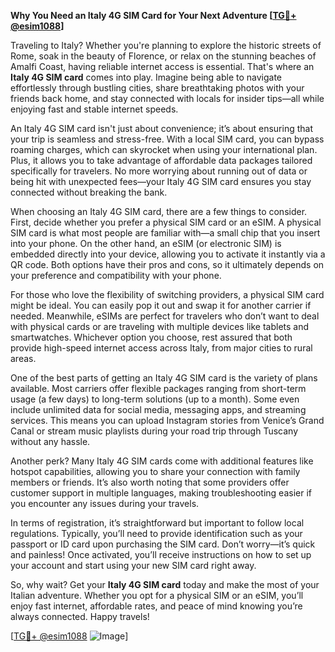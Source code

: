 **Why You Need an Italy 4G SIM Card for Your Next Adventure [[TG💪+ @esim1088](https://t.me/s/esim1088)]**

Traveling to Italy? Whether you're planning to explore the historic streets of Rome, soak in the beauty of Florence, or relax on the stunning beaches of Amalfi Coast, having reliable internet access is essential. That's where an **Italy 4G SIM card** comes into play. Imagine being able to navigate effortlessly through bustling cities, share breathtaking photos with your friends back home, and stay connected with locals for insider tips—all while enjoying fast and stable internet speeds.

An Italy 4G SIM card isn't just about convenience; it’s about ensuring that your trip is seamless and stress-free. With a local SIM card, you can bypass roaming charges, which can skyrocket when using your international plan. Plus, it allows you to take advantage of affordable data packages tailored specifically for travelers. No more worrying about running out of data or being hit with unexpected fees—your Italy 4G SIM card ensures you stay connected without breaking the bank.

When choosing an Italy 4G SIM card, there are a few things to consider. First, decide whether you prefer a physical SIM card or an eSIM. A physical SIM card is what most people are familiar with—a small chip that you insert into your phone. On the other hand, an eSIM (or electronic SIM) is embedded directly into your device, allowing you to activate it instantly via a QR code. Both options have their pros and cons, so it ultimately depends on your preference and compatibility with your phone.

For those who love the flexibility of switching providers, a physical SIM card might be ideal. You can easily pop it out and swap it for another carrier if needed. Meanwhile, eSIMs are perfect for travelers who don’t want to deal with physical cards or are traveling with multiple devices like tablets and smartwatches. Whichever option you choose, rest assured that both provide high-speed internet access across Italy, from major cities to rural areas.

One of the best parts of getting an Italy 4G SIM card is the variety of plans available. Most carriers offer flexible packages ranging from short-term usage (a few days) to long-term solutions (up to a month). Some even include unlimited data for social media, messaging apps, and streaming services. This means you can upload Instagram stories from Venice’s Grand Canal or stream music playlists during your road trip through Tuscany without any hassle.

Another perk? Many Italy 4G SIM cards come with additional features like hotspot capabilities, allowing you to share your connection with family members or friends. It’s also worth noting that some providers offer customer support in multiple languages, making troubleshooting easier if you encounter any issues during your travels.

In terms of registration, it’s straightforward but important to follow local regulations. Typically, you’ll need to provide identification such as your passport or ID card upon purchasing the SIM card. Don’t worry—it’s quick and painless! Once activated, you’ll receive instructions on how to set up your account and start using your new SIM card right away.

So, why wait? Get your **Italy 4G SIM card** today and make the most of your Italian adventure. Whether you opt for a physical SIM or an eSIM, you’ll enjoy fast internet, affordable rates, and peace of mind knowing you’re always connected. Happy travels!

[[TG💪+ @esim1088](https://t.me/s/esim1088) ![Image](https://i.postimg.cc/Y0z9fWf4/image.png)]